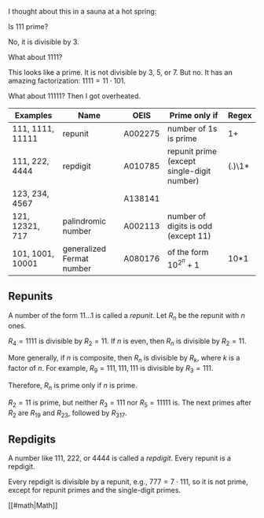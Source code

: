 I thought about this in a sauna at a hot spring:

Is 111 prime?

No, it is divisible by 3.

What about 1111?

This looks like a prime. It is not divisible by 3, 5, or 7. But no. It has an amazing factorization: $1111 = 11 \cdot 101$.

What about 11111? Then I got overheated.

| Examples         | Name                      | OEIS    | Prime only if                              | Regex  |
|------------------|---------------------------|---------|--------------------------------------------|--------|
| 111, 1111, 11111 | repunit                   | A002275 | number of 1s is prime                      | 1+     |
| 111, 222, 4444   | repdigit                  | A010785 | repunit prime (except single-digit number) | (.)\1* |
| 123, 234, 4567   |                           | A138141 |                                            |        |
| 121, 12321, 717  | palindromic number        | A002113 | number of digits is odd (except 11)        |        |
| 101, 1001, 10001 | generalized Fermat number | A080176 | of the form $10^{2^n} + 1$                 | 10*1   |

## Repunits

A number of the form $11...1$ is called a <dfn>repunit</dfn>. Let $R_n$ be the repunit with $n$ ones.

$R_4 = 1111$ is divisible by $R_2 = 11$. If $n$ is even, then $R_n$ is divisible by $R_2 = 11$.

More generally, if $n$ is composite, then $R_n$ is divisible by $R_k$, where $k$ is a factor of $n$. For example, $R_9 = 111,111,111$ is divisible by $R_3 = 111$.

Therefore, $R_n$ is prime only if $n$ is prime.

$R_2 = 11$ is prime, but neither $R_3 = 111$ nor $R_5 = 11111$ is. The next primes after $R_2$ are $R_{19}$ and $R_{23}$, followed by $R_{317}$.

## Repdigits

A number like 111, 222, or 4444 is called a <dfn>repdigit</dfn>. Every repunit is a repdigit.

Every repdigit is divisible by a repunit, e.g., $777 = 7 \cdot 111$, so it is not prime, except for repunit primes and the single-digit primes.

[[#math|Math]]

